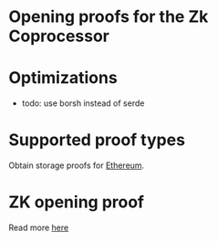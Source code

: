# Opening proofs for the Zk Coprocessor

# Optimizations
- todo: use borsh instead of serde

# Supported proof types
Obtain storage proofs for [Ethereum](ethereum/README.md).

# ZK opening proof
Read more [here](prover/README.md)